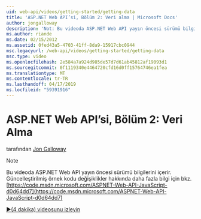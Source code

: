 ```yaml
---
uid: web-api/videos/getting-started/getting-data
title: 'ASP.NET Web API’si, Bölüm 2: Veri alma | Microsoft Docs'
author: jongalloway
description: 'Not: Bu videoda ASP.NET Web API yayın öncesi sürümü bilgilerini içerir.'
ms.author: riande
ms.date: 02/15/2012
ms.assetid: 0fed43a5-4703-41ff-8da9-15917cbc0944
msc.legacyurl: /web-api/videos/getting-started/getting-data
msc.type: video
ms.openlocfilehash: 2e584a7a924d985de57d7d61ab45812af19093d1
ms.sourcegitcommit: 0f1119340e4464720cfd16d0ff15764746ea1fea
ms.translationtype: MT
ms.contentlocale: tr-TR
ms.lasthandoff: 04/17/2019
ms.locfileid: "59391916"
---
```

# <a name="aspnet-web-api-part-2-getting-data"></a>ASP.NET Web API’si, Bölüm 2: Veri Alma

tarafından [Jon Galloway](https://github.com/jongalloway)

> [!NOTE]
> Bu videoda ASP.NET Web API yayın öncesi sürümü bilgilerini içerir. Güncelleştirilmiş örnek kodu değişiklikler hakkında daha fazla bilgi için bkz. [https://code.msdn.microsoft.com/ASPNET-Web-API-JavaScript-d0d64dd7](https://code.msdn.microsoft.com/ASPNET-Web-API-JavaScript-d0d64dd7)

[&#9654;(4 dakika) videosunu izleyin](https://channel9.msdn.com/Blogs/ASP-NET-Site-Videos/getting-data)
